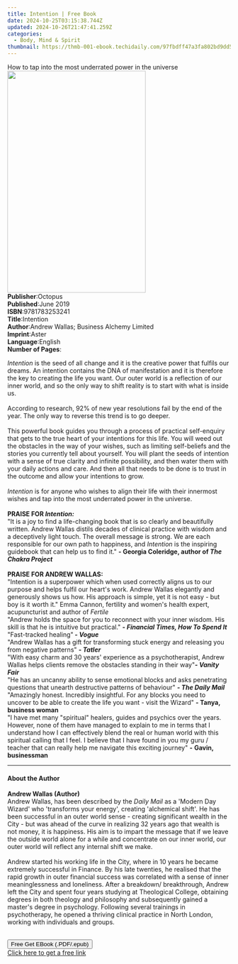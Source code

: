 ```yaml
---
title: Intention | Free Book
date: 2024-10-25T03:15:38.744Z
updated: 2024-10-26T21:47:41.259Z
categories:
  - Body, Mind & Spirit
thumbnail: https://thmb-001-ebook.techidaily.com/97fbdff47a3fa802bd9dd545b639c1e1efb176b89160e7760729a3e64ac32b68.jpg
---
```

<main id="book-container">
  <div class="flex flex-col">
    <div class="book-brief flex-1 py-6 px-4 sm:p-6 md:py-10 md:px-8">
      <!-- brief-->
      <div class="book-brief-main">
        How to tap into the most underrated power in the universe
      </div>
    </div>
    <div
      class="book-meta-info flex-1 grid gap-4 col-start-1 col-end-3 row-start-1 sm:mb-6 sm:grid-cols-4 lg:gap-6 lg:col-start-2 lg:row-end-6 lg:row-span-6 lg:mb-0"
    >
      <div
        class="book-meta-info-left place-content-center mt-4 p-4 text-sm leading-6 col-start-2 col-span-2 dark:text-slate-400"
      >
        <img
          class="w-full h-500 object-cover rounded-lg sm:h-255 sm:col-span-2 lg:col-span-full"
          src="https://img-001-ebook.techidaily.com/ce8cebbf58ddce692923de8638f7a349ac8ec55b80cfc759feebedb05a5daffa.jpg"
          alt=""
          width="312"
          height="500"
        />
      </div>
      <div
        class="book-meta-info-right mt-2 col-start-1 row-start-2 col-span-3 self-center"
      >
        <!-- meta data  -->
        <div class="flex flex-col px-4 md:px-8">
          <div class="flex-1">
            <strong>Publisher</strong>:<span class="px-2">Octopus</span>
          </div>
          <div class="flex-1">
            <strong>Published</strong>:<span class="px-2">June 2019</span>
          </div>
          <div class="flex-1">
            <strong>ISBN</strong>:<span class="px-2">9781783253241</span>
          </div>
          <div class="flex-1">
            <strong>Title</strong>:<span class="px-2">Intention</span>
          </div>
          <div class="flex-1">
            <strong>Author</strong>:<span class="px-2"
              >Andrew Wallas; Business Alchemy Limited</span
            >
          </div>
          <div class="flex-1">
            <strong>Imprint</strong>:<span class="px-2">Aster</span>
          </div>
          <div class="flex-1">
            <strong>Language</strong>:<span class="px-2">English</span>
          </div>
          <div class="flex-1">
            <strong>Number of Pages</strong>:<span class="px-2"></span>
          </div>
        </div>
      </div>
    </div>
    <div class="book-description flex-1 py-6 px-4 sm:p-6 md:py-10 md:px-8">
      <div class="book-description-main">
        <div accordion-content="" id="description">
          <p>
            <i>Intention</i> is the seed of all change and it is the creative
            power that fulfils our dreams. An intention contains the DNA of
            manifestation and it is therefore the key to creating the life you
            want. Our outer world is a reflection of our inner world, and so the
            only way to shift reality is to start with what is inside us.<br /><br />According
            to research, 92% of new year resolutions fail by the end of the
            year. The only way to reverse this trend is to go deeper.<br /><br />This
            powerful book guides you through a process of practical self-enquiry
            that gets to the true heart of your intentions for this life. You
            will weed out the obstacles in the way of your wishes, such as
            limiting self-beliefs and the stories you currently tell about
            yourself. You will plant the seeds of intention with a sense of true
            clarity and infinite possibility, and then water them with your
            daily actions and care. And then all that needs to be done is to
            trust in the outcome and allow your intentions to grow.<br /><br /><i
              >Intention</i
            >
            is for anyone who wishes to align their life with their innermost
            wishes and tap into the most underrated power in the universe.<br /><br /><b
              >PRAISE FOR<i> Intention:</i></b
            ><br />"It is a joy to find a life-changing book that is so clearly
            and beautifully written. Andrew Wallas distils decades of clinical
            practice with wisdom and a deceptively light touch. The overall
            message is strong. We are each responsible for our own path to
            happiness, and <i>Intention </i>is the inspiring guidebook that can
            help us to find it."
            <b>- Georgia Coleridge, author of <i>The Chakra Project </i></b
            ><br /><br /><b>PRAISE FOR ANDREW WALLAS:</b><br />"Intention is a
            superpower which when used correctly aligns us to our purpose and
            helps fulfil our heart's work. Andrew Wallas elegantly and
            generously shows us how. His approach is simple, yet it is not easy
            - but boy is it worth it." Emma Cannon, fertility and women's health
            expert, acupuncturist and author of <i>Fertile </i><br />"Andrew
            holds the space for you to reconnect with your inner wisdom. His
            skill is that he is intuitive but practical."
            <b>- <i>Financial Times, How To Spend It</i></b
            ><br />"Fast-tracked healing"<i><b> - Vogue </b></i><br />"Andrew
            Wallas has a gift for transforming stuck energy and releasing you
            from negative patterns" <b> - <i>Tatler</i></b
            ><br />"With easy charm and 30 years' experience as a
            psychotherapist, Andrew Wallas helps clients remove the obstacles
            standing in their way"<i><b>- Vanity Fair </b></i><br />"He has an
            uncanny ability to sense emotional blocks and asks penetrating
            questions that unearth destructive patterns of behaviour"
            <i><b>- The Daily Mail</b></i
            ><br />"Amazingly honest. Incredibly insightful. For any blocks you
            need to uncover to be able to create the life you want - visit the
            Wizard" <b>- Tanya, business woman</b><br />"I have met many
            "spiritual" healers, guides and psychics over the years. However,
            none of them have managed to explain to me in terms that I
            understand how I can effectively blend the real or human world with
            this spiritual calling that I feel. I believe that I have found in
            you my guru / teacher that can really help me navigate this exciting
            journey" <b>-</b> <b>Gavin, businessman</b>
          </p>
        </div>
        <div class="accordion-fader"></div>
      </div>
    </div>
    <div class="book-excerpts flex-1 py-6 px-4 sm:p-6 md:py-10 md:px-8">
      <!-- excerpts-->
      <div class="book-excerpts-main">
        <hr />
        <h4 class="placeholder placeholder-heading">
          <span>About the Author</span>
        </h4>
        <p></p>
        <p>
          <b>Andrew Wallas (Author) </b><br />
          Andrew Wallas, has been described by the <i>Daily Mail</i> as a
          'Modern Day Wizard' who 'transforms your energy', creating 'alchemical
          shift'. He has been successful in an outer world sense - creating
          significant wealth in the City - but was ahead of the curve in
          realizing 32 years ago that wealth is not money, it is happiness. His
          aim is to impart the message that if we leave the outside world alone
          for a while and concentrate on our inner world, our outer world will
          reflect any internal shift we make.<br /><br />Andrew started his
          working life in the City, where in 10 years he became extremely
          successful in Finance. By his late twenties, he realised that the
          rapid growth in outer financial success was correlated with a sense of
          inner meaninglessness and loneliness. After a breakdown/ breakthrough,
          Andrew left the City and spent four years studying at Theological
          College, obtaining degrees in both theology and philosophy and
          subsequently gained a master's degree in psychology. Following several
          trainings in psychotherapy, he opened a thriving clinical practice in
          North London, working with individuals and groups.<br /><br />
        </p>
        <p></p>
      </div>
    </div>
    <div
      class="book-about-author flex-1 py-6 px-4 sm:p-6 md:py-10 md:px-8"
    ></div>
    <div class="book-free-get flex-1 py-6 px-4 sm:p-6 md:py-10 md:px-8">
      <button
        id="btn-free-get"
        class="bg-blue-500 hover:bg-blue-700 text-white font-bold py-2 px-4 rounded"
      >
        Free Get EBook (.PDF/.epub)
      </button>
      <div id="countdown-display" class="px-2 text-lg mt-2"></div>
      <a
        id="free-link"
        class="hidden bg-blue-500 hover:bg-blue-700 text-white font-bold py-2 px-4 rounded"
        href="https://www.ebooks.com/en-us/book/209542449/intention/andrew-wallas/"
        target="_blank"
        >Click here to get a free link</a
      >
    </div>
    <script>
      let countdownTime = 0;
      let countdownInterval = null;
      document
        .getElementById('btn-free-get')
        .addEventListener('click', startCountdown);
      function startCountdown() {
        countdownTime = new Date().getTime() + 60000 * 3;
        countdownInterval = setInterval(updateCountdown, 1000);
        document.getElementById('btn-free-get').disabled = true;
        document
          .getElementById('btn-free-get')
          .classList.add('bg-gray-500', 'cursor-not-allowed');
      }
      function updateCountdown() {
        let currentTime = new Date().getTime();
        let timeLeft = countdownTime - currentTime;
        let secondsLeft = Math.floor(timeLeft / 1000);
        document.getElementById('countdown-display').innerHTML =
          `Remaining time: ${secondsLeft} seconds.`;
        if (secondsLeft <= 0) {
          clearInterval(countdownInterval);
          document.getElementById('btn-free-get').classList.add('hidden');
          document.getElementById('free-link').classList.remove('hidden');
          document.getElementById('countdown-display').innerHTML = '';
        }
      }
    </script>
  </div>
</main>

<ins class="adsbygoogle"
      style="display:block"
      data-ad-client="ca-pub-7571918770474297"
      data-ad-slot="8358498916"
      data-ad-format="auto"
      data-full-width-responsive="true"></ins>
    